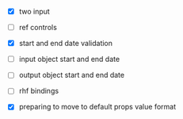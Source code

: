 - [x] two input
- [ ] ref controls
- [x] start and end date validation
- [ ] input object start and end date
- [ ] output object start and end date
- [ ] rhf bindings

- [x] preparing to move to default props value format
